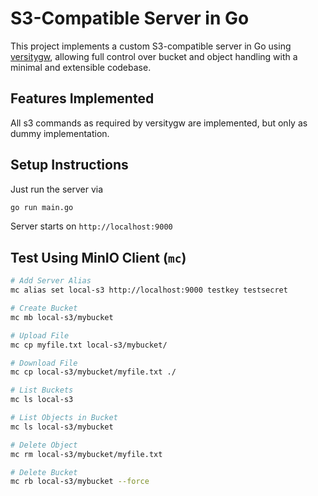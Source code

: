 # S3-Compatible Server in Go

This project implements a custom S3-compatible server in Go using
[versitygw](https://github.com/versity/versitygw),
allowing full control over bucket and object handling with a minimal and extensible codebase.

## Features Implemented

All s3 commands as required by versitygw are implemented,
but only as dummy implementation.

## Setup Instructions

Just run the server via

```bash
go run main.go
```

Server starts on `http://localhost:9000`

## Test Using MinIO Client (`mc`)

```bash
# Add Server Alias
mc alias set local-s3 http://localhost:9000 testkey testsecret

# Create Bucket
mc mb local-s3/mybucket

# Upload File
mc cp myfile.txt local-s3/mybucket/

# Download File
mc cp local-s3/mybucket/myfile.txt ./

# List Buckets
mc ls local-s3

# List Objects in Bucket
mc ls local-s3/mybucket

# Delete Object
mc rm local-s3/mybucket/myfile.txt

# Delete Bucket
mc rb local-s3/mybucket --force
```

